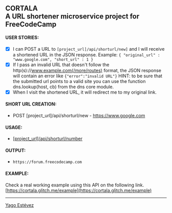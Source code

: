 CORTALA <br />A URL shortener microservice project for FreeCodeCamp
----
#### USER STORIES:

- [x] I can POST a URL to ```[project_url]/api/shorturl/new]``` and I will receive a shortened URL in the JSON response.
  Example: ```{ "original_url" : "www.google.com", "short_url" : 1 }```
- [x] If I pass an invalid URL that doesn't follow the http(s)://www.example.com(/more/routes) format, the JSON response will contain an error like ```{"error":"invalid URL"}```
HINT: to be sure that the submitted url points to a valid site you can use the function dns.lookup(host, cb) from the dns core module.
- [x] When I visit the shortened URL, it will redirect me to my original link.

#### SHORT URL CREATION:
* POST [project_url]/api/shorturl/new - https://www.google.com
#### USAGE:
* [[project_url]/api/shorturl/number](/api/shorturl/number)

#### OUTPUT:
* ```https://forum.freecodecamp.com```

#### EXAMPLE:
Check a real working example using this API on the following link.
[https://cortala.glitch.me/example](https://cortala.glitch.me/example)

---
[Yago Estévez](https://twitter.com/yagoestevez)

